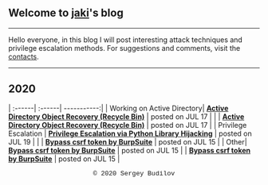 ## Welcome to [jaki](about.md)'s blog
---

Hello everyone, in this blog I will post interesting attack techniques and privilege escalation methods. For suggestions and comments, visit the [contacts](about.md).

---

## 2020

| :------| :------| -----------:|
| Working on Active Directory| **[Active Directory Object Recovery (Recycle Bin)](ad-recycle-bin.md)** | posted on JUL 17 |
| | **[Active Directory Object Recovery (Recycle Bin)](ad-recycle-bin.md)** | posted on JUL 17 |
| Privilege Escalation | **[Privilege Escalation via Python Library Hijacking](python_lib_hijacking.md)** | posted on JUL 19 |
| | **[Bypass csrf token by BurpSuite](csfr-bypass-burpsuite.md)** | posted on JUL 15 |
| Other| **[Bypass csrf token by BurpSuite](csfr-bypass-burpsuite.md)** | posted on JUL 15 |
| **[Bypass csrf token by BurpSuite](csfr-bypass-burpsuite.md)** | posted on JUL 15 |

<style type="text/css">
 .block1 { 
  font-family: Lucida Console, Courier, monospace;
  font-size: small;
  text-align: center;
   } 
</style>
<div class="block1">&copy; 2020 Sergey Budilov</div>

